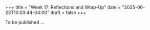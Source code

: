 +++
title = "Week 17: Reflections and Wrap-Up"
date = "2025-06-23T10:03:44-04:00"
draft = false
+++


To be published ...



<!--
## 🎯 Overview

As we approach the end of the course, this week offers time to reflect on what you've learned, how your thinking has evolved, and how psycholinguistics connects with your academic and personal interests. We’ll also discuss big-picture questions, review course themes, and gather your feedback to improve future iterations of this course.

---

## 📘 Core Activities

- Course-wide **wrap-up discussion**
- Submit your **final project write-up** (if assigned)
- Optional **personal reflection** or learning journal
- Participate in an **anonymous course feedback survey**

---

## 🧠 Recap and Integration

We'll revisit key ideas and ask:

- What were the most surprising or memorable insights from the course?
- How did your understanding of language and mind change?
- Which topics would you like to explore more deeply in the future?
- How do psycholinguistic principles apply to real-world communication?

---

## 📝 Final Project Write-Up (if applicable)

If your group or individual project includes a final written component, it is due this week.

**Guidelines (unless otherwise noted by instructor):**

- 800–1,500 words (flexible depending on format)
- Include:
  - Title
  - Research question/topic
  - Background and rationale
  - Method, analysis, or argument
  - Key findings or reflections
  - References (if used)

Submit via [platform or method specified by instructor].

---

## ✍️ Optional: Personal Reflection

You are encouraged (but not required) to write a brief reflection on your learning this semester.

Prompts may include:
- What challenged you most in this course?
- What are you most proud of?
- Has this course changed how you think about language or mind?
- What would you say to a future student considering this course?

---

## 📋 Anonymous Course Feedback

Please take 5–10 minutes to fill out the anonymous course feedback form.

Your responses are **confidential** and help improve future versions of this course.

[Insert feedback link here]

---

## 🎉 Congratulations!

You’ve reached the end of *Introduction to Psycholinguistics*. Whether you’re continuing in linguistics, psychology, education, or another field, we hope this course has helped you see language as a rich and fascinating window into the human mind.

-->